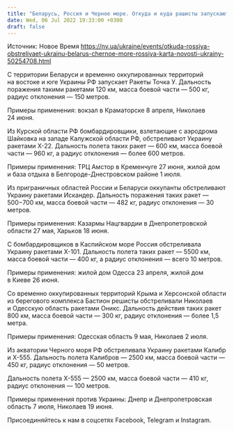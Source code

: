 ```yaml
---
title: "Беларусь, Россия и Черное море. Откуда и куда рашисты запускают ракеты по Украине — инфографика НВ"
date: Wed, 06 Jul 2022 19:33:00 +0300
draft: false
---
```

Источник: Новое Время https://nv.ua/ukraine/events/otkuda-rossiya-obstrelivaet-ukrainu-belarus-chernoe-more-rossiya-karta-novosti-ukrainy-50254708.html


С территории Беларуси и временно оккупированных территорий на востоке и юге Украины РФ запускает Ракеты Точка У. Дальность поражения такими ракетами 120 км, масса боевой части — 500 кг, радиус отклонения — 150 метров.

 Примеры применения: вокзал в Краматорске 8 апреля, Николаев 24 июня.

Из Курской области РФ бомбардировщики, взлетающие с аэродрома Шайковка на западе Калужской области РФ, обстреливают Украину ракетами X-22. Дальность полета таких ракет — 600 км, масса боевой части — 960 кг, а радиус отклонения — более 600 метров.

 Примеры применения: ТРЦ Амстор в Кременчуге 27 июня, жилой дом и база отдыха в Белгороде-Днестровском районе 1 июля.

Из приграничных областей России и Беларуси оккупанты обстреливают Украину ракетами Искандер. Дальность поражения таких ракет — 500−700 км, масса боевой части — 482 кг, радиус отклонения — 30 метров.

 Примеры применения: Казармы Нацгвардии в Днепропетровской области 27 мая, Харьков 18 июня.

С бомбардировщиков в Каспийском море Россия обстреливала Украину ракетами X-101. Дальность полета таких ракет — 5500 км, масса боевой части — 400 кг, а радиус отклонения — всего 10 метров.

 Примеры применения: жилой дом Одесса 23 апреля, жилой дом в Киеве 26 июня.

Со временно оккупированных территорий Крыма и Херсонской области из берегового комплекса Бастион решисты обстреливали Николаев и Одесскую область ракетами Оникс. Дальность действия таких ракет 800 км, масса боевой части — 300 кг, радиус отклонения — более 1,5 метра.

 Примеры применения: Одесская область 9 мая, Николаев 2 июля.

Из акватории Черного моря РФ обстреливала Украину ракетами Калибр и X-555. Дальность полета Калибров — 2500 км, масса боевой части — 450 кг, радиус отклонения — 50 метров.

Дальность полета X-555 — 2500 км, масса боевой части — 410 кг, радиус отклонения — 100 метров.

 Примеры применения против Украины: Днепр и Днепропетровская область 7 июля, Николаев 19 июня.

Присоединяйтесь к нам в соцсетях Facebook, Telegram и Instagram.
